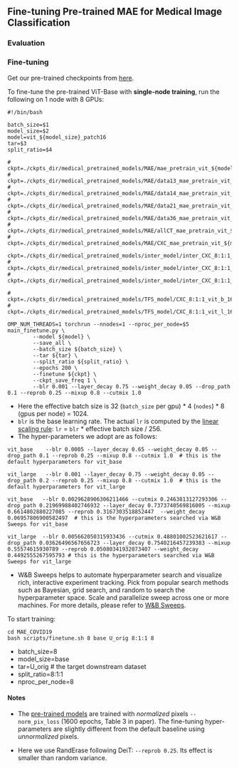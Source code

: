 ## Fine-tuning Pre-trained MAE for Medical Image Classification

### Evaluation

### Fine-tuning

Get our pre-trained checkpoints from [here](README.md#pre-training-recipes).

To fine-tune the pre-trained ViT-Base with **single-node training**, run the following on 1 node with 8 GPUs:
```
#!/bin/bash

batch_size=$1
model_size=$2
model=vit_${model_size}_patch16
tar=$3
split_ratio=$4

# ckpt=./ckpts_dir/medical_pretrained_models/MAE/mae_pretrain_vit_${model_size}.pth
# ckpt=./ckpts_dir/medical_pretrained_models/MAE/data13_mae_pretrain_vit_${model_size}.pth
# ckpt=./ckpts_dir/medical_pretrained_models/MAE/data14_mae_pretrain_vit_${model_size}.pth
# ckpt=./ckpts_dir/medical_pretrained_models/MAE/data21_mae_pretrain_vit_${model_size}.pth
# ckpt=./ckpts_dir/medical_pretrained_models/MAE/data36_mae_pretrain_vit_${model_size}.pth
# ckpt=./ckpts_dir/medical_pretrained_models/MAE/allCT_mae_pretrain_vit_${model_size}.pth
# ckpt=./ckpts_dir/medical_pretrained_models/MAE/CXC_mae_pretrain_vit_${model_size}.pth

ckpt=./ckpts_dir/medical_pretrained_models/inter_model/inter_CXC_8:1:1_mae_pretrain_vit_${model_size}.pth
# ckpt=./ckpts_dir/medical_pretrained_models/inter_model/inter_CXC_8:1:1_data13_mae_vit_${model_size}.pth
# ckpt=./ckpts_dir/medical_pretrained_models/inter_model/inter_CXC_8:1:1_data36_mae_vit_${model_size}.pth

# ckpt=./ckpts_dir/medical_pretrained_models/TFS_model/CXC_8:1:1_vit_b_16.pth
# ckpt=./ckpts_dir/medical_pretrained_models/TFS_model/CXC_8:1:1_vit_l_16.pth

OMP_NUM_THREADS=1 torchrun --nnodes=1 --nproc_per_node=$5 main_finetune.py \
        --model ${model} \
        --save_all \
        --batch_size ${batch_size} \
        --tar ${tar} \
        --split_ratio ${split_ratio} \
        --epochs 200 \
        --finetune ${ckpt} \
        --ckpt_save_freq 1 \
        --blr 0.001 --layer_decay 0.75 --weight_decay 0.05 --drop_path 0.1 --reprob 0.25 --mixup 0.8 --cutmix 1.0
```
- Here the effective batch size is 32 (`batch_size` per gpu) * 4 (`nodes`) * 8 (gpus per node) = 1024.
- `blr` is the base learning rate. The actual `lr` is computed by the [linear scaling rule](https://arxiv.org/abs/1706.02677): `lr` = `blr` * effective batch size / 256.
- The hyper-parameters we adopt are as follows:
```
vit_base    --blr 0.0005 --layer_decay 0.65 --weight_decay 0.05 --drop_path 0.1 --reprob 0.25 --mixup 0.8 --cutmix 1.0  # this is the default hyperparameters for vit_base

vit_large   --blr 0.001 --layer_decay 0.75 --weight_decay 0.05 --drop_path 0.2 --reprob 0.25 --mixup 0.8 --cutmix 1.0  # this is the default hyperparameters for vit_large

vit_base   --blr 0.0029628906306211466 --cutmix 0.2463813127293306 --drop_path 0.21969988402746932 --layer_decay 0.7373740569816005 --mixup 0.6614802880227085 --reprob 0.3167303518852447  --weight_decay 0.06957806900582497  # this is the hyperparameters searched via W&B Sweeps for vit_base

vit_large  --blr 0.005662050315933436 --cutmix 0.48801002523621617 --drop_path 0.03626496567656723 --layer_decay 0.7540216457239383 --mixup 0.55574615930789 --reprob 0.05080341932073407 --weight_decay 0.4492555267595793 # this is the hyperparameters searched via W&B Sweeps for vit_large
```
* W&B Sweeps helps to automate hyperparameter search and visualize rich, interactive experiment tracking. Pick from popular search methods such as Bayesian, grid search, and random to search the hyperparameter space. Scale and parallelize sweep across one or more machines. For more details, please refer to [W&B Sweeps](https://docs.wandb.ai/guides/sweeps).

To start training:
```
cd MAE_COVID19
bash scripts/finetune.sh 8 base U_orig 8:1:1 8
```
- batch_size=8
- model_size=base
- tar=U_orig  # the target downstream dataset
- split_ratio=8:1:1
- nproc_per_node=8


#### Notes

- The [pre-trained models](README.md#pre-training-recipes) are trained with *normalized* pixels `--norm_pix_loss` (1600 epochs, Table 3 in paper). The fine-tuning hyper-parameters are slightly different from the default baseline using *unnormalized* pixels.

- Here we use RandErase following DeiT: `--reprob 0.25`. Its effect is smaller than random variance.
